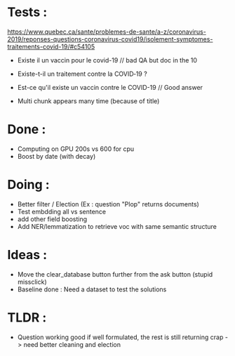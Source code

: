 # Tests :

https://www.quebec.ca/sante/problemes-de-sante/a-z/coronavirus-2019/reponses-questions-coronavirus-covid19/isolement-symptomes-traitements-covid-19/#c54105

- Existe il un vaccin pour le covid-19 // bad QA but doc in the 10
- Existe-t-il un traitement contre la COVID‑19 ?
- Est-ce qu'il existe un vaccin contre le COVID-19 // Good answer

- Multi chunk appears many time (because of title)

# Done :

- Computing on GPU 200s vs 600 for cpu
- Boost by date (with decay)

# Doing :

- Better filter / Election (Ex : question "Plop" returns documents)
- Test embdding all vs sentence
- add other field boosting
- Add NER/lemmatization to retrieve voc with same semantic structure

# Ideas :

- Move the clear_database button further from the ask button (stupid missclick)
- Baseline done : Need a dataset to test the solutions

# TLDR :

- Question working good if well formulated, the rest is still returning crap -> need better cleaning and election
